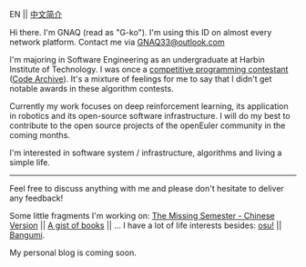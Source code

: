 EN || [中文简介](https://github.com/GNAQ/GNAQ/blob/main/README_cn.md)

Hi there. I'm GNAQ (read as "G-ko"). I'm using this ID on almost every network platform. Contact me via [GNAQ33@outlook.com](mailto:gnaq33@outlook.com)

I'm majoring in Software Engineering as an undergraduate at Harbin Institute of Technology. I was once a <ins>competitive programming contestant</ins> ([Code Archive](https://github.com/GNAQ/Algorithm-Contest-Archive)). It's a mixture of feelings for me to say that I didn't get notable awards in these algorithm contests. 

Currently my work focuses on deep reinforcement learning, its application in robotics and its open-source software infrastructure. I will do my best to contribute to the open source projects of the openEuler community in the coming months.

I'm interested in software system / infrastructure, algorithms and living a simple life. 

---

Feel free to discuss anything with me and please don't hesitate to deliver any feedback!

Some little fragments I'm working on: [The Missing Semester - Chinese Version](https://github.com/CN-missemi/CN_missemi) || [A gist of books]() || ... I have a lot of life interests besides: [osu!](https://osu.ppy.sh/users/13200045) || [Bangumi](https://bgm.tv/user/gnaq).

My personal blog is coming soon.
